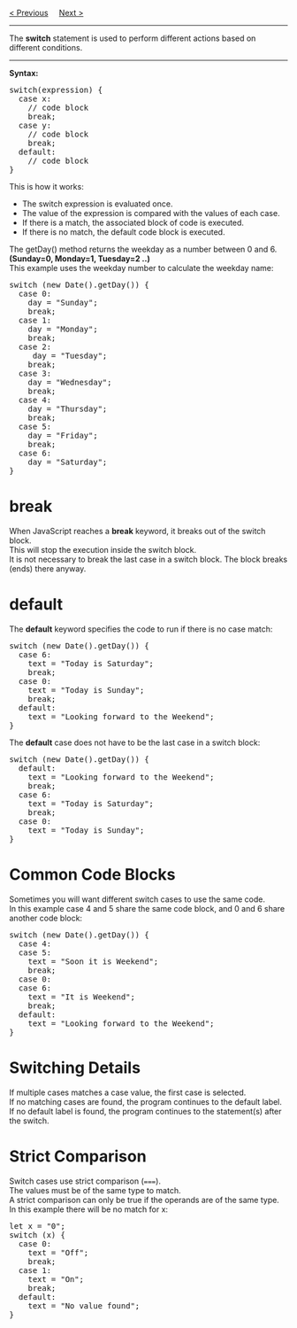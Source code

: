 <a href="/JS/If-Else.md">&lt; Previous</a>
&nbsp;&nbsp;&nbsp;
<a href="/JS/Crash.md">Next &gt;</a>
<hr>
The <b>switch</b> statement is used to perform different actions based on different conditions.
<hr>
<b>Syntax:</b>
<pre>
switch(expression) {
  case x:
    // code block
    break;
  case y:
    // code block
    break;
  default:
    // code block
}
</pre>
This is how it works:
<ul>
  <li>The switch expression is evaluated once.</li>
  <li>The value of the expression is compared with the values of each case.</li>
  <li>If there is a match, the associated block of code is executed.</li>
  <li>If there is no match, the default code block is executed.</li>
</ul>
The getDay() method returns the weekday as a number between 0 and 6.
<br>
<b>(Sunday=0, Monday=1, Tuesday=2 ..)</b>
<br>
This example uses the weekday number to calculate the weekday name:
<pre>
switch (new Date().getDay()) {
  case 0:
    day = "Sunday";
    break;
  case 1:
    day = "Monday";
    break;
  case 2:
     day = "Tuesday";
    break;
  case 3:
    day = "Wednesday";
    break;
  case 4:
    day = "Thursday";
    break;
  case 5:
    day = "Friday";
    break;
  case 6:
    day = "Saturday";
}
</pre>
<h1>break</h1>
When JavaScript reaches a <b>break</b> keyword, it breaks out of the switch block.
<br>
This will stop the execution inside the switch block.
<br>
It is not necessary to break the last case in a switch block. The block breaks (ends) there anyway.
<h1>default</h1>
The <b>default</b> keyword specifies the code to run if there is no case match:
<pre>
switch (new Date().getDay()) {
  case 6:
    text = "Today is Saturday";
    break;
  case 0:
    text = "Today is Sunday";
    break;
  default:
    text = "Looking forward to the Weekend";
}
</pre>
The <b>default</b> case does not have to be the last case in a switch block:
<pre>
switch (new Date().getDay()) {
  default:
    text = "Looking forward to the Weekend";
    break;
  case 6:
    text = "Today is Saturday";
    break;
  case 0:
    text = "Today is Sunday";
}
</pre>
<h1>Common Code Blocks</h1>
Sometimes you will want different switch cases to use the same code.
<br>
In this example case 4 and 5 share the same code block, and 0 and 6 share another code block:
<pre>
switch (new Date().getDay()) {
  case 4:
  case 5:
    text = "Soon it is Weekend";
    break;
  case 0:
  case 6:
    text = "It is Weekend";
    break;
  default:
    text = "Looking forward to the Weekend";
}
</pre>
<h1>Switching Details</h1>
If multiple cases matches a case value, the first case is selected.
<br>
If no matching cases are found, the program continues to the default label.
<br>
If no default label is found, the program continues to the statement(s) after the switch.
<h1>Strict Comparison</h1>
Switch cases use strict comparison (<code>===</code>).
<br>
The values must be of the same type to match.
<br>
A strict comparison can only be true if the operands are of the same type.
<br>
In this example there will be no match for x:
<pre>
let x = "0";
switch (x) {
  case 0:
    text = "Off";
    break;
  case 1:
    text = "On";
    break;
  default:
    text = "No value found";
}
</pre>
